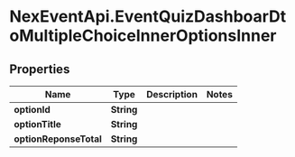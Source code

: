 # NexEventApi.EventQuizDashboarDtoMultipleChoiceInnerOptionsInner

## Properties

Name | Type | Description | Notes
------------ | ------------- | ------------- | -------------
**optionId** | **String** |  | 
**optionTitle** | **String** |  | 
**optionReponseTotal** | **String** |  | 


